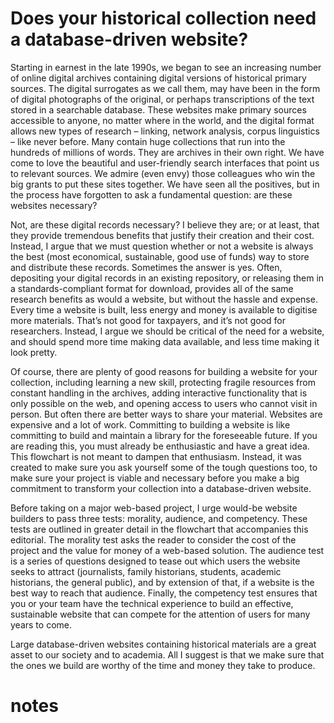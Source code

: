 

# Does your historical collection need a database-driven website? 


Starting in earnest in the late 1990s, we began to see an increasing number of online digital archives containing digital versions of historical primary sources. The digital surrogates as we call them, may have been in the form of digital photographs of the original, or perhaps transcriptions of the text stored in a searchable database. These websites make primary sources accessible to anyone, no matter where in the world, and the digital format allows new types of research – linking, network analysis, corpus linguistics – like never before. Many contain huge collections that run into the hundreds of millions of words. They are archives in their own right. We have come to love the beautiful and user-friendly search interfaces that point us to relevant sources. We admire (even envy) those colleagues who win the big grants to put these sites together. We have seen all the positives, but in the process have forgotten to ask a fundamental question: are these websites necessary? 

Not, are these digital records necessary? I believe they are; or at least, that they provide tremendous benefits that justify their creation and their cost. Instead, I argue that we must question whether or not a website is always the best (most economical, sustainable, good use of funds) way to store and distribute these records. Sometimes the answer is yes. Often, depositing your digital records in an existing repository, or releasing them in a standards-compliant format for download, provides all of the same research benefits as would a website, but without the hassle and expense. Every time a website is built, less energy and money is available to digitise more materials. That’s not good for taxpayers, and it’s not good for researchers. Instead, I argue we should be critical of the need for a website, and should spend more time making data available, and less time making it look pretty. 

Of course, there are plenty of good reasons for building a website for your collection, including learning a new skill, protecting fragile resources from constant handling in the archives, adding interactive functionality that is only possible on the web, and opening access to users who cannot visit in person. But often there are better ways to share your material. Websites are expensive and a lot of work. Committing to building a website is like committing to build and maintain a library for the foreseeable future. If you are reading this, you must already be enthusiastic and have a great idea. This flowchart is not meant to dampen that enthusiasm. Instead, it was created to make sure you ask yourself some of the tough questions too, to make sure your project is viable and necessary before you make a big commitment to transform your collection into a database-driven website. 

Before taking on a major web-based project, I urge would-be website builders to pass three tests: morality, audience, and competency. These tests are outlined in greater detail in the flowchart that accompanies this editorial. The morality test asks the reader to consider the cost of the project and the value for money of a web-based solution. The audience test is a series of questions designed to tease out which users the website seeks to attract (journalists, family historians, students, academic historians, the general public), and by extension of that, if a website is the best way to reach that audience. Finally, the competency test ensures that you or your team have the technical experience to build an effective, sustainable website that can compete for the attention of users for many years to come. 

Large database-driven websites containing historical materials are a great asset to our society and to academia. All I suggest is that we make sure that the ones we build are worthy of the time and money they take to produce. 


# notes
